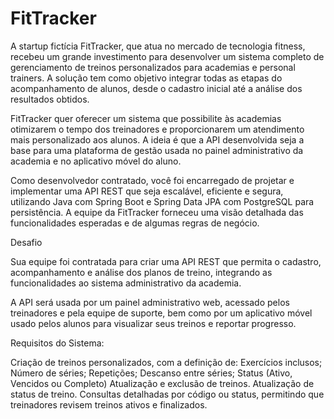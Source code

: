 # FitTracker


A startup fictícia FitTracker, que atua no mercado de tecnologia fitness, recebeu um grande investimento para desenvolver um sistema completo de gerenciamento de treinos personalizados para academias e personal trainers. A solução tem como objetivo integrar todas as etapas do acompanhamento de alunos, desde o cadastro inicial até a análise dos resultados obtidos.

FitTracker quer oferecer um sistema que possibilite às academias otimizarem o tempo dos treinadores e proporcionarem um atendimento mais personalizado aos alunos. A ideia é que a API desenvolvida seja a base para uma plataforma de gestão usada no painel administrativo da academia e no aplicativo móvel do aluno.

Como desenvolvedor contratado, você foi encarregado de projetar e implementar uma API REST que seja escalável, eficiente e segura, utilizando Java com Spring Boot e Spring Data JPA com PostgreSQL para persistência. A equipe da FitTracker forneceu uma visão detalhada das funcionalidades esperadas e de algumas regras de negócio.

Desafio

Sua equipe foi contratada para criar uma API REST que permita o cadastro, acompanhamento e análise dos planos de treino, integrando as funcionalidades ao sistema administrativo da academia.

A API será usada por um painel administrativo web, acessado pelos treinadores e pela equipe de suporte, bem como por um aplicativo móvel usado pelos alunos para visualizar seus treinos e reportar progresso.

Requisitos do Sistema:

Criação de treinos personalizados, com a definição de:
Exercícios inclusos;
Número de séries;
Repetições;
Descanso entre séries;
Status (Ativo, Vencidos ou Completo)
Atualização e exclusão de treinos.
Atualização de status de treino.
Consultas detalhadas por código ou status, permitindo que treinadores revisem treinos ativos e finalizados.

